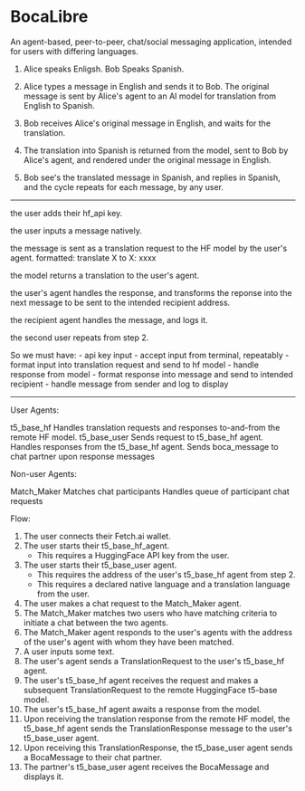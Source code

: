 # BocaLibre

An agent-based, peer-to-peer, chat/social messaging application, intended for users with differing languages.

1. Alice speaks Enligsh. Bob Speaks Spanish.

2. Alice types a message in English and sends it to Bob. The original message is sent by Alice's agent to an AI model for translation from English to Spanish.

3. Bob receives Alice's original message in English, and waits for the translation.

4. The translation into Spanish is returned from the model, sent to Bob by Alice's agent, and rendered under the original message in English.

5. Bob see's the translated message in Spanish, and replies in Spanish, and the cycle repeats for each message, by any user.

---

the user adds their hf_api key.

the user inputs a message natively.

the message is sent as a translation request to the HF model by the user's agent.
    formatted: translate X to X: xxxx

the model returns a translation to the user's agent.

the user's agent handles the response, and transforms the reponse into the next message to be sent to the intended recipient address.

the recipient agent handles the message, and logs it.

the second user repeats from step 2.

So we must have:
    - api key input
    - accept input from terminal, repeatably
    - format input into translation request and send to hf model
    - handle response from model
    - format response into message and send to intended recipient
    - handle message from sender and log to display

---

User Agents:

t5_base_hf
Handles translation requests and responses to-and-from the remote HF model.
t5_base_user
Sends request to t5_base_hf agent.
Handles responses from the t5_base_hf agent.
Sends boca_message to chat partner upon response messages


Non-user Agents:

Match_Maker
Matches chat participants
Handles queue of participant chat requests

Flow:

1. The user connects their Fetch.ai wallet.
2. The user starts their t5_base_hf_agent.
    - This requires a HuggingFace API key from the user.
3. The user starts their t5_base_user agent.
    - This requires the address of the user's t5_base_hf agent from step 2.
    - This requires a declared native language and a translation language from the user.
4. The user makes a chat request to the Match_Maker agent.
5. The Match_Maker matches two users who have matching criteria to initiate a chat between the two agents.
6. The Match_Maker agent responds to the user's agents with the address of the user's agent with whom they have been matched.
7. A user inputs some text.
8. The user's agent sends a TranslationRequest to the user's t5_base_hf agent.
9. The user's t5_base_hf agent receives the request and makes a subsequent TranslationRequest to the remote HuggingFace t5-base model.
10. The user's t5_base_hf agent awaits a response from the model.
11. Upon receiving the translation response from the remote HF model, the t5_base_hf agent sends the TranslationResponse message to the user's t5_base_user agent.
12. Upon receiving this TranslationResponse, the t5_base_user agent sends a BocaMessage to their chat partner.
13. The partner's t5_base_user agent receives the BocaMessage and displays it.
